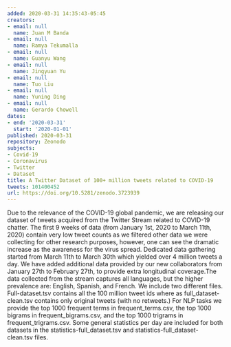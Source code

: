 ```yaml
---
added: 2020-03-31 14:35:43-05:45
creators:
- email: null
  name: Juan M Banda
- email: null
  name: Ramya Tekumalla
- email: null
  name: Guanyu Wang
- email: null
  name: Jingyuan Yu
- email: null
  name: Tuo Liu
- email: null
  name: Yuning Ding
- email: null
  name: Gerardo Chowell
dates:
- end: '2020-03-31'
  start: '2020-01-01'
published: 2020-03-31
repository: Zeonodo
subjects:
- Covid-19
- Coronavirus
- Twitter
- Dataset
title: A Twitter Dataset of 100+ million tweets related to COVID-19
tweets: 101400452
url: https://doi.org/10.5281/zenodo.3723939
---
```


Due to the relevance of the COVID-19 global pandemic, we are releasing our dataset of tweets acquired  from the Twitter Stream related to COVID-19 chatter. The first 9 weeks of data (from January 1st, 2020 to March 11th, 2020) contain very low tweet counts as we filtered other data we were collecting for other research purposes,  however, one can see the dramatic increase as the awareness for the virus spread. Dedicated data gathering  started from March 11th to March 30th which yielded over 4 million tweets a day.  We have added additional data provided by our new collaborators from January 27th to February 27th,  to provide extra longitudinal coverage.The data collected from the stream captures all languages,  but the higher prevalence are:  English, Spanish, and French. We include two different files. Full-dataset.tsv contains all the 100 million tweet ids where as full_dataset-clean.tsv contains only original tweets (with no retweets.) For NLP tasks we provide the top 1000 frequent terms  in frequent_terms.csv, the top 1000 bigrams in frequent_bigrams.csv, and the top 1000 trigrams in frequent_trigrams.csv.  Some general statistics per day are included for both datasets in the statistics-full_dataset.tsv and  statistics-full_dataset-clean.tsv files.
